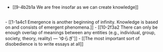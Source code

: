 - [[9-4b2b1a We are free insofar as we can create knowledge]]
<br>
- [[1-1a4c1 Emergence is another beginning of infinity. Knowledge is based on and consists of emergent phenomena.]]
- [[10-2f3a2 There can only be enough overlap of meanings between any entities (e.g., individual, group, society, theory, reality) — ‘ゆらぎ’]]
- [[The most important sort of disobedience is to write essays at all]]
